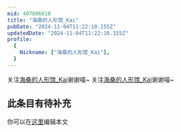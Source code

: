 ```yaml
---
mid: 407806618
title: "海桑的人形馆_Kai"
pubDate: "2024-11-04T11:22:10.155Z"
updatedDate: "2024-11-04T11:22:10.155Z"
profile:
  {
    Nickname: ["海桑的人形馆_Kai"],
  }
---
```


关注[海桑的人形馆_Kai](https://space.bilibili.com/407806618)谢谢喵~ 关注[海桑的人形馆_Kai](https://space.bilibili.com/407806618)谢谢喵~

## 此条目有待补充
你可以在[这里](https://github.com/Yuhanawa/VTuber.ICU-Content/edit/master/v/海桑的人形馆_Kai/index.md)编辑本文
